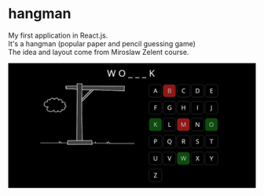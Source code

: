 # hangman

My first application in React.js.<br>
It's a hangman (popular paper and pencil guessing game)<br>
The idea and layout come from Miroslaw Zelent course.<br>

<img src="./2.PNG">
